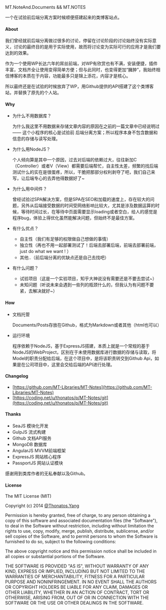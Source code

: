 
MT.NoteAnd.Documents && MT.NOTES

一个在试验前后端分离方案时候顺便搭建起来的类博客站点。

#### About

我们曾经就前后端分离做过很多的讨论，停留在讨论阶段的讨论始终没有实际意义，讨论的最终目的是用于实际使用，故而将讨论变为实际可行的应用才是我们要达到的效果。

作为一个使用WP长达六年的屌丝前端，对WP有欣赏也有不满，安装便捷，插件丰富，文档齐全让使用变得简单方便；但与此同时，也变得更加“臃肿”，我始终相信博客的本质在于内容，功能最多只是锦上添花，内容才是核心。

所以最终还是在试验的时候放弃了WP，用Github提供的API搭建了这个类博客站，并替换了原先的个人站。

#### Why

* 为什么不用数据库？

	为什么我这里不用数据来存储文章内容的原因在之前的一篇文章中已经说明过 —— 这个小程序的核心是试验前	后端分离方案；所以程序本身不包含数据和信息的存储与读写处理。
	
* 为什么用NodeJS？

	个人倾向算是其中一个原因，过去对后端的依赖过大，往往新加C（Controller）或者V（View）都需要后端帮忙，自主性太差，频繁的找后端测试什么的实在是很蛋疼，所以，干脆把那部分权利剥夺了吧，我们自己来写，让后端专心的去弄他得数据好了~
	
* 为什么用中间件？

	曾经试验过SPA解决方案，但是SPA在SEO和加载的速度上，存在较大的问题，另外从后端接受数据的时间受网络影响比较大，尤其是涉及数据运算的时候，等待时间过长，在等待中页面需要显示loading或者空白，给人的感觉是程序bug，体验上得优化虽然能解决问题，但始终不是最佳方案。
	
* 有什么优点？
	* 自主性（我们有足够的权限做自己想做的事情）
	* 独立性（再也不用一起部署测试了！后端去部署后端，前端去部署前端，just do what we want ! ）
	* 其他..（前后端分离的优缺点还是自己去找吧）
	
* 有什么问题？
	* 试验项目（这是一个实验项目，知乎大神说没有需要还是不要去尝试~）
	* 未知问题（听说未来会遇到一些列的瓶颈什么的，但我认为有问题不要紧，去解决就好~）

	
#### How

* 文档托管

	Documents/Posts存放在Github，格式为Markdown或者其他（html也可以）
	
* 运行环境

	程序依赖于NodeJS，基于ExpressJS搭建，本质上就是一个常规的基于NodeJS的WebProject，区别在于未使用数据库进行数据的存储与读取，将Model的职责分配给后端，在这个项目中，是将该职责转交到Github Api，如果是在公司项目中，这里会交给后端的API进行处理。
	
#### Changelog

- [https://github.com/MT-Libraries/MT-Notes](https://github.com/MT-Libraries/MT-Notes)
- [https://coding.net/u/thonatos/p/MT-Notes/git](https://coding.net/u/thonatos/p/MT-Notes/git)

#### Thanks

* SeaJS     模块化开发
* GulpJS    流式构建
* Github    文档API服务
* MongoDB   数据库
* AngularJS MVVM前端框架
* ExpressJS 网站核心程序
* PassportJS 网站认证模块

感谢用到类库作者的无私奉献以及Github。

#### License

The MIT License (MIT)

Copyright (c) 2014 [@Thonatos.Yang](http://github.com/thonatos)

Permission is hereby granted, free of charge, to any person obtaining a copy
of this software and associated documentation files (the "Software"), to deal
in the Software without restriction, including without limitation the rights
to use, copy, modify, merge, publish, distribute, sublicense, and/or sell
copies of the Software, and to permit persons to whom the Software is
furnished to do so, subject to the following conditions:

The above copyright notice and this permission notice shall be included in all
copies or substantial portions of the Software.

THE SOFTWARE IS PROVIDED "AS IS", WITHOUT WARRANTY OF ANY KIND, EXPRESS OR
IMPLIED, INCLUDING BUT NOT LIMITED TO THE WARRANTIES OF MERCHANTABILITY,
FITNESS FOR A PARTICULAR PURPOSE AND NONINFRINGEMENT. IN NO EVENT SHALL THE
AUTHORS OR COPYRIGHT HOLDERS BE LIABLE FOR ANY CLAIM, DAMAGES OR OTHER
LIABILITY, WHETHER IN AN ACTION OF CONTRACT, TORT OR OTHERWISE, ARISING FROM,
OUT OF OR IN CONNECTION WITH THE SOFTWARE OR THE USE OR OTHER DEALINGS IN THE
SOFTWARE.
